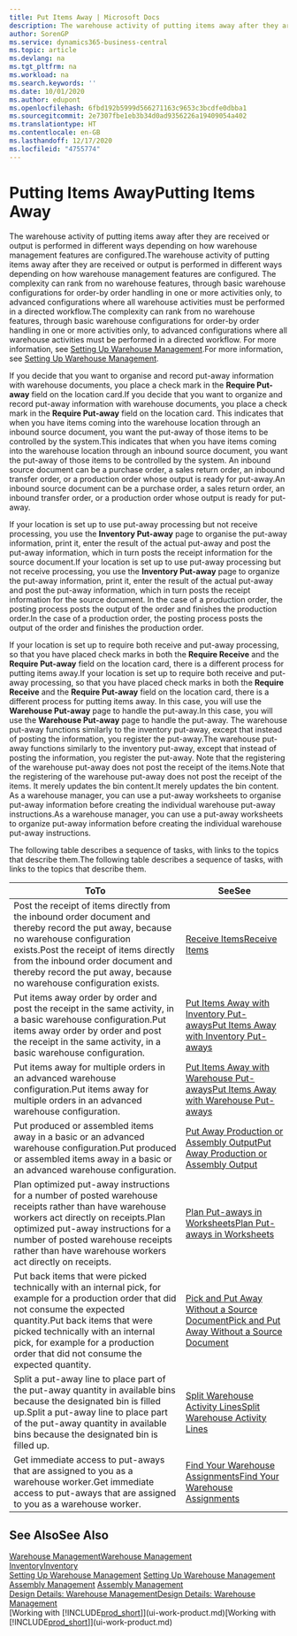 ```yaml
---
title: Put Items Away | Microsoft Docs
description: The warehouse activity of putting items away after they are received or output is performed in different ways depending on how warehouse management features are configured.
author: SorenGP
ms.service: dynamics365-business-central
ms.topic: article
ms.devlang: na
ms.tgt_pltfrm: na
ms.workload: na
ms.search.keywords: ''
ms.date: 10/01/2020
ms.author: edupont
ms.openlocfilehash: 6fbd192b5999d566271163c9653c3bcdfe0dbba1
ms.sourcegitcommit: 2e7307fbe1eb3b34d0ad9356226a19409054a402
ms.translationtype: HT
ms.contentlocale: en-GB
ms.lasthandoff: 12/17/2020
ms.locfileid: "4755774"
---
```

# <a name="putting-items-away"></a><span data-ttu-id="7afac-103">Putting Items Away</span><span class="sxs-lookup"><span data-stu-id="7afac-103">Putting Items Away</span></span>
<span data-ttu-id="7afac-104">The warehouse activity of putting items away after they are received or output is performed in different ways depending on how warehouse management features are configured.</span><span class="sxs-lookup"><span data-stu-id="7afac-104">The warehouse activity of putting items away after they are received or output is performed in different ways depending on how warehouse management features are configured.</span></span> <span data-ttu-id="7afac-105">The complexity can rank from no warehouse features, through basic warehouse configurations for order-by order handling in one or more activities only, to advanced configurations where all warehouse activities must be performed in a directed workflow.</span><span class="sxs-lookup"><span data-stu-id="7afac-105">The complexity can rank from no warehouse features, through basic warehouse configurations for order-by order handling in one or more activities only, to advanced configurations where all warehouse activities must be performed in a directed workflow.</span></span> <span data-ttu-id="7afac-106">For more information, see [Setting Up Warehouse Management](warehouse-setup-warehouse.md).</span><span class="sxs-lookup"><span data-stu-id="7afac-106">For more information, see [Setting Up Warehouse Management](warehouse-setup-warehouse.md).</span></span>

<span data-ttu-id="7afac-107">If you decide that you want to organise and record put-away information with warehouse documents, you place a check mark in the **Require Put-away** field on the location card.</span><span class="sxs-lookup"><span data-stu-id="7afac-107">If you decide that you want to organize and record put-away information with warehouse documents, you place a check mark in the **Require Put-away** field on the location card.</span></span> <span data-ttu-id="7afac-108">This indicates that when you have items coming into the warehouse location through an inbound source document, you want the put-away of those items to be controlled by the system.</span><span class="sxs-lookup"><span data-stu-id="7afac-108">This indicates that when you have items coming into the warehouse location through an inbound source document, you want the put-away of those items to be controlled by the system.</span></span> <span data-ttu-id="7afac-109">An inbound source document can be a purchase order, a sales return order, an inbound transfer order, or a production order whose output is ready for put-away.</span><span class="sxs-lookup"><span data-stu-id="7afac-109">An inbound source document can be a purchase order, a sales return order, an inbound transfer order, or a production order whose output is ready for put-away.</span></span>  

<span data-ttu-id="7afac-110">If your location is set up to use put-away processing but not receive processing, you use the **Inventory Put-away** page to organise the put-away information, print it, enter the result of the actual put-away and post the put-away information, which in turn posts the receipt information for the source document.</span><span class="sxs-lookup"><span data-stu-id="7afac-110">If your location is set up to use put-away processing but not receive processing, you use the **Inventory Put-away** page to organize the put-away information, print it, enter the result of the actual put-away and post the put-away information, which in turn posts the receipt information for the source document.</span></span> <span data-ttu-id="7afac-111">In the case of a production order, the posting process posts the output of the order and finishes the production order.</span><span class="sxs-lookup"><span data-stu-id="7afac-111">In the case of a production order, the posting process posts the output of the order and finishes the production order.</span></span>

<span data-ttu-id="7afac-112">If your location is set up to require both receive and put-away processing, so that you have placed check marks in both the **Require Receive** and the **Require Put-away** field on the location card, there is a different process for putting items away.</span><span class="sxs-lookup"><span data-stu-id="7afac-112">If your location is set up to require both receive and put-away processing, so that you have placed check marks in both the **Require Receive** and the **Require Put-away** field on the location card, there is a different process for putting items away.</span></span> <span data-ttu-id="7afac-113">In this case, you will use the **Warehouse Put-away** page to handle the put-away.</span><span class="sxs-lookup"><span data-stu-id="7afac-113">In this case, you will use the **Warehouse Put-away** page to handle the put-away.</span></span> <span data-ttu-id="7afac-114">The warehouse put-away functions similarly to the inventory put-away, except that instead of posting the information, you register the put-away.</span><span class="sxs-lookup"><span data-stu-id="7afac-114">The warehouse put-away functions similarly to the inventory put-away, except that instead of posting the information, you register the put-away.</span></span> <span data-ttu-id="7afac-115">Note that the registering of the warehouse put-away does not post the receipt of the items.</span><span class="sxs-lookup"><span data-stu-id="7afac-115">Note that the registering of the warehouse put-away does not post the receipt of the items.</span></span> <span data-ttu-id="7afac-116">It merely updates the bin content.</span><span class="sxs-lookup"><span data-stu-id="7afac-116">It merely updates the bin content.</span></span> <span data-ttu-id="7afac-117">As a warehouse manager, you can use a put-away worksheets to organise put-away information before creating the individual warehouse put-away instructions.</span><span class="sxs-lookup"><span data-stu-id="7afac-117">As a warehouse manager, you can use a put-away worksheets to organize put-away information before creating the individual warehouse put-away instructions.</span></span>

<span data-ttu-id="7afac-118">The following table describes a sequence of tasks, with links to the topics that describe them.</span><span class="sxs-lookup"><span data-stu-id="7afac-118">The following table describes a sequence of tasks, with links to the topics that describe them.</span></span>   

|<span data-ttu-id="7afac-119">**To**</span><span class="sxs-lookup"><span data-stu-id="7afac-119">**To**</span></span>|<span data-ttu-id="7afac-120">**See**</span><span class="sxs-lookup"><span data-stu-id="7afac-120">**See**</span></span>|  
|------------|-------------|  
|<span data-ttu-id="7afac-121">Post the receipt of items directly from the inbound order document and thereby record the put away, because no warehouse configuration exists.</span><span class="sxs-lookup"><span data-stu-id="7afac-121">Post the receipt of items directly from the inbound order document and thereby record the put away, because no warehouse configuration exists.</span></span>|[<span data-ttu-id="7afac-122">Receive Items</span><span class="sxs-lookup"><span data-stu-id="7afac-122">Receive Items</span></span>](warehouse-how-receive-items.md)|  
|<span data-ttu-id="7afac-123">Put items away order by order and post the receipt in the same activity, in a basic warehouse configuration.</span><span class="sxs-lookup"><span data-stu-id="7afac-123">Put items away order by order and post the receipt in the same activity, in a basic warehouse configuration.</span></span>|[<span data-ttu-id="7afac-124">Put Items Away with Inventory Put-aways</span><span class="sxs-lookup"><span data-stu-id="7afac-124">Put Items Away with Inventory Put-aways</span></span>](warehouse-how-to-put-items-away-with-inventory-put-aways.md)|  
|<span data-ttu-id="7afac-125">Put items away for multiple orders in an advanced warehouse configuration.</span><span class="sxs-lookup"><span data-stu-id="7afac-125">Put items away for multiple orders in an advanced warehouse configuration.</span></span>|[<span data-ttu-id="7afac-126">Put Items Away with Warehouse Put-aways</span><span class="sxs-lookup"><span data-stu-id="7afac-126">Put Items Away with Warehouse Put-aways</span></span>](warehouse-how-to-put-items-away-with-warehouse-put-aways.md)|  
|<span data-ttu-id="7afac-127">Put produced or assembled items away in a basic or an advanced warehouse configuration.</span><span class="sxs-lookup"><span data-stu-id="7afac-127">Put produced or assembled items away in a basic or an advanced warehouse configuration.</span></span>|[<span data-ttu-id="7afac-128">Put Away Production or Assembly Output</span><span class="sxs-lookup"><span data-stu-id="7afac-128">Put Away Production or Assembly Output</span></span>](warehouse-how-to-put-away-production-output.md)|
|<span data-ttu-id="7afac-129">Plan optimized put-away instructions for a number of posted warehouse receipts rather than have warehouse workers act directly on receipts.</span><span class="sxs-lookup"><span data-stu-id="7afac-129">Plan optimized put-away instructions for a number of posted warehouse receipts rather than have warehouse workers act directly on receipts.</span></span>|[<span data-ttu-id="7afac-130">Plan Put-aways in Worksheets</span><span class="sxs-lookup"><span data-stu-id="7afac-130">Plan Put-aways in Worksheets</span></span>](warehouse-how-to-plan-put-aways-in-worksheets.md)|  
|<span data-ttu-id="7afac-131">Put back items that were picked technically with an internal pick, for example for a production order that did not consume the expected quantity.</span><span class="sxs-lookup"><span data-stu-id="7afac-131">Put back items that were picked technically with an internal pick, for example for a production order that did not consume the expected quantity.</span></span>|[<span data-ttu-id="7afac-132">Pick and Put Away Without a Source Document</span><span class="sxs-lookup"><span data-stu-id="7afac-132">Pick and Put Away Without a Source Document</span></span>](warehouse-how-to-create-put-aways-from-internal-put-aways.md)|
|<span data-ttu-id="7afac-133">Split a put-away line to place part of the put-away quantity in available bins because the designated bin is filled up.</span><span class="sxs-lookup"><span data-stu-id="7afac-133">Split a put-away line to place part of the put-away quantity in available bins because the designated bin is filled up.</span></span>|[<span data-ttu-id="7afac-134">Split Warehouse Activity Lines</span><span class="sxs-lookup"><span data-stu-id="7afac-134">Split Warehouse Activity Lines</span></span>](warehouse-how-to-split-warehouse-activity-lines.md)|
|<span data-ttu-id="7afac-135">Get immediate access to put-aways that are assigned to you as a warehouse worker.</span><span class="sxs-lookup"><span data-stu-id="7afac-135">Get immediate access to put-aways that are assigned to you as a warehouse worker.</span></span>|[<span data-ttu-id="7afac-136">Find Your Warehouse Assignments</span><span class="sxs-lookup"><span data-stu-id="7afac-136">Find Your Warehouse Assignments</span></span>](warehouse-how-to-find-your-warehouse-assignments.md)|    

## <a name="see-also"></a><span data-ttu-id="7afac-137">See Also</span><span class="sxs-lookup"><span data-stu-id="7afac-137">See Also</span></span>  
[<span data-ttu-id="7afac-138">Warehouse Management</span><span class="sxs-lookup"><span data-stu-id="7afac-138">Warehouse Management</span></span>](warehouse-manage-warehouse.md)  
[<span data-ttu-id="7afac-139">Inventory</span><span class="sxs-lookup"><span data-stu-id="7afac-139">Inventory</span></span>](inventory-manage-inventory.md)  
<span data-ttu-id="7afac-140">[Setting Up Warehouse Management](warehouse-setup-warehouse.md)   </span><span class="sxs-lookup"><span data-stu-id="7afac-140">[Setting Up Warehouse Management](warehouse-setup-warehouse.md)   </span></span>  
<span data-ttu-id="7afac-141">[Assembly Management](assembly-assemble-items.md)  </span><span class="sxs-lookup"><span data-stu-id="7afac-141">[Assembly Management](assembly-assemble-items.md)  </span></span>  
[<span data-ttu-id="7afac-142">Design Details: Warehouse Management</span><span class="sxs-lookup"><span data-stu-id="7afac-142">Design Details: Warehouse Management</span></span>](design-details-warehouse-management.md)  
<span data-ttu-id="7afac-143">[Working with [!INCLUDE[prod_short](includes/prod_short.md)]](ui-work-product.md)</span><span class="sxs-lookup"><span data-stu-id="7afac-143">[Working with [!INCLUDE[prod_short](includes/prod_short.md)]](ui-work-product.md)</span></span>  

